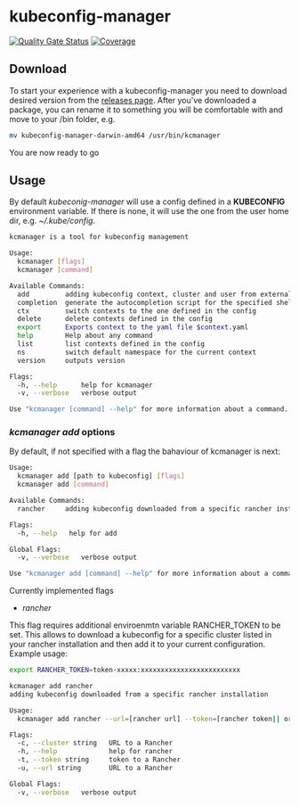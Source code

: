 # kubeconfig-manager

[![Quality Gate Status](https://sonarcloud.io/api/project_badges/measure?project=kalgurn_kubeconfig-manager&metric=alert_status)](https://sonarcloud.io/dashboard?id=kalgurn_kubeconfig-manager)
[![Coverage](https://sonarcloud.io/api/project_badges/measure?project=kalgurn_kubeconfig-manager&metric=coverage)](https://sonarcloud.io/dashboard?id=kalgurn_kubeconfig-manager)

## Download

To start your experience with a kubeconfig-manager you need to download desired version from the [releases page](https://github.com/kalgurn/kubeconfig-manager/releases).
After you've downloaded a package, you can rename it to something you will be comfortable with and move to your /bin folder, e.g.

```bash
mv kubeconfig-manager-darwin-amd64 /usr/bin/kcmanager
```

You are now ready to go

## Usage

By default _kubeconig-manager_ will use a config defined in a __KUBECONFIG__ environment variable. If there is none, it will use the one from the user home dir, e.g. _~/.kube/config_.

```bash
kcmanager is a tool for kubeconfig management

Usage:
  kcmanager [flags]
  kcmanager [command]

Available Commands:
  add         adding kubeconfig context, cluster and user from external to current
  completion  generate the autocompletion script for the specified shell
  ctx         switch contexts to the one defined in the config
  delete      delete contexts defined in the config
  export      Exports context to the yaml file $context.yaml
  help        Help about any command
  list        list contexts defined in the config
  ns          switch default namespace for the current context
  version     outputs version

Flags:
  -h, --help      help for kcmanager
  -v, --verbose   verbose output

Use "kcmanager [command] --help" for more information about a command.
```

### _kcmanager add_ options

By default, if not specified with a flag the bahaviour of kcmanager is next:

```bash
Usage:
  kcmanager add [path to kubeconfig] [flags]
  kcmanager add [command]

Available Commands:
  rancher     adding kubeconfig downloaded from a specific rancher installation

Flags:
  -h, --help   help for add

Global Flags:
  -v, --verbose   verbose output

Use "kcmanager add [command] --help" for more information about a command.
```

Currently implemented flags

- _rancher_

This flag requires additional enviroenmtn variable RANCHER_TOKEN to be set. This allows to download a kubeconfig for a specific cluster listed in your rancher installation and then add it to your current configuration. Example usage:

```bash
export RANCHER_TOKEN=token-xxxxx:xxxxxxxxxxxxxxxxxxxxxxxxx

kcmanager add rancher
adding kubeconfig downloaded from a specific rancher installation

Usage:
  kcmanager add rancher --url=[rancher url] --token=[rancher token|| or the env variable] [flags]

Flags:
  -c, --cluster string   URL to a Rancher
  -h, --help             help for rancher
  -t, --token string     token to a Rancher
  -u, --url string       URL to a Rancher

Global Flags:
  -v, --verbose   verbose output
```

